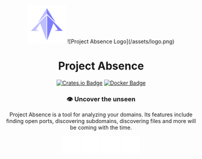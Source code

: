 <div align="center">

<img alt="Project Absence Logo" height="20%" width="20%" src="/assets/logo.png" />
![Project Absence Logo](/assets/logo.png)

# Project Absence

[![Crates.io Badge](https://img.shields.io/crates/v/project-absence.svg?color=fe7d37)](https://crates.io/crates/project-absence)
[![Docker Badge](https://img.shields.io/docker/v/kkrypt0nn/project-absence?logo=docker)](https://hub.docker.com/r/kkrypt0nn/project-absence)

### 👁️ Uncover the unseen

Project Absence is a tool for analyzing your domains. Its features include finding open ports, discovering subdomains, discovering files and more will be coming with the time.

<div>
    <img alt="Linux" width="48px" height="48px" src="/assets/linux.svg" />
    <img alt="macOS" width="48px" height="48px" src="/assets/apple.svg" />
    <img alt="Windows" width="48px" height="48px" src="/assets/windows.svg" />
    <img alt="Docker" width="48px" height="48px" src="/assets/docker.svg" />
</div>

</div>
